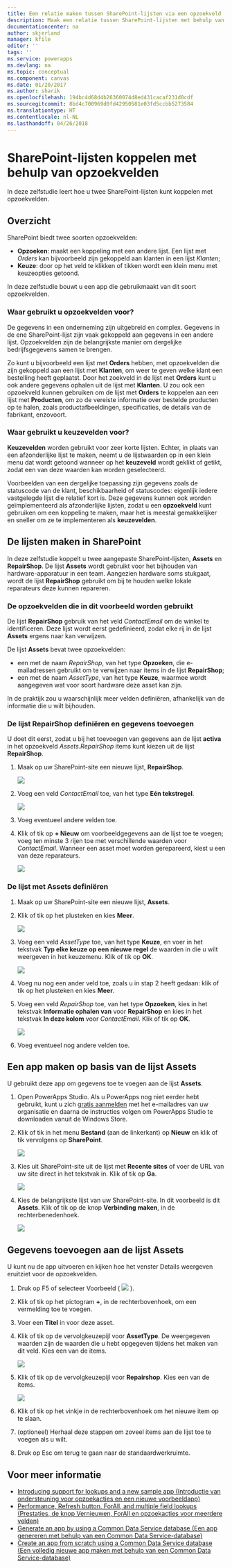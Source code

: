 ```yaml
---
title: Een relatie maken tussen SharePoint-lijsten via een opzoekveld | Microsoft Docs
description: Maak een relatie tussen SharePoint-lijsten met behulp van een opzoekveld.
documentationcenter: na
author: skjerland
manager: kfile
editor: ''
tags: ''
ms.service: powerapps
ms.devlang: na
ms.topic: conceptual
ms.component: canvas
ms.date: 01/20/2017
ms.author: sharik
ms.openlocfilehash: 194bc4d68d4b26360074d8ed431cacaf231d0cdf
ms.sourcegitcommit: 8bd4c700969d0fd42950581e03fd5ccbb5273584
ms.translationtype: HT
ms.contentlocale: nl-NL
ms.lasthandoff: 04/26/2018
---
```

# <a name="how-to-link-sharepoint-lists-using-lookup-fields"></a>SharePoint-lijsten koppelen met behulp van opzoekvelden
In deze zelfstudie leert hoe u twee SharePoint-lijsten kunt koppelen met opzoekvelden.

## <a name="overview"></a>Overzicht
SharePoint biedt twee soorten opzoekvelden:

* **Opzoeken**: maakt een koppeling met een andere lijst. Een lijst met *Orders* kan bijvoorbeeld zijn gekoppeld aan klanten in een lijst *Klanten*;
* **Keuze**: door op het veld te klikken of tikken wordt een klein menu met keuzeopties getoond.

In deze zelfstudie bouwt u een app die gebruikmaakt van dit soort opzoekvelden.

### <a name="what-do-you-use-lookup-fields-for"></a>Waar gebruikt u opzoekvelden voor?
De gegevens in een onderneming zijn uitgebreid en complex. Gegevens in de ene SharePoint-lijst zijn vaak gekoppeld aan gegevens in een andere lijst. Opzoekvelden zijn de belangrijkste manier om dergelijke bedrijfsgegevens samen te brengen.

Zo kunt u bijvoorbeeld een lijst met **Orders** hebben, met opzoekvelden die zijn gekoppeld aan een lijst met **Klanten**, om weer te geven welke klant een bestelling heeft geplaatst. Door het zoekveld in de lijst met **Orders** kunt u ook andere gegevens ophalen uit de lijst met **Klanten**. U zou ook een opzoekveld kunnen gebruiken om de lijst met **Orders** te koppelen aan een lijst met **Producten**, om zo de vereiste informatie over bestelde producten op te halen, zoals productafbeeldingen, specificaties, de details van de fabrikant, enzovoort.

### <a name="what-are-choice-fields-used-for"></a>Waar gebruikt u keuzevelden voor?
**Keuzevelden** worden gebruikt voor zeer korte lijsten. Echter, in plaats van een afzonderlijke lijst te maken, neemt u de lijstwaarden op in een klein menu dat wordt getoond wanneer op het **keuzeveld** wordt geklikt of getikt, zodat een van deze waarden kan worden geselecteerd.

Voorbeelden van een dergelijke toepassing zijn gegevens zoals de statuscode van de klant, beschikbaarheid of statuscodes: eigenlijk iedere vastgelegde lijst die relatief kort is. Deze gegevens kunnen ook worden geïmplementeerd als afzonderlijke lijsten, zodat u een **opzoekveld** kunt gebruiken om een koppeling te maken, maar het is meestal gemakkelijker en sneller om ze te implementeren als **keuzevelden**.

## <a name="create-the-lists-in-sharepoint"></a>De lijsten maken in SharePoint
In deze zelfstudie koppelt u twee aangepaste SharePoint-lijsten, **Assets** en **RepairShop**. De lijst **Assets** wordt gebruikt voor het bijhouden van hardware-apparatuur in een team. Aangezien hardware soms stukgaat, wordt de lijst **RepairShop** gebruikt om bij te houden welke lokale reparateurs deze kunnen repareren.

### <a name="the-lookup-fields-used-in-this-example"></a>De opzoekvelden die in dit voorbeeld worden gebruikt
De lijst **RepairShop** gebruik van het veld *ContactEmail* om de winkel te identificeren. Deze lijst wordt eerst gedefinieerd, zodat elke rij in de lijst **Assets** ergens naar kan verwijzen.

De lijst **Assets** bevat twee opzoekvelden:

* een met de naam *RepairShop*, van het type **Opzoeken**, die e-mailadressen gebruikt om te verwijzen naar items in de lijst **RepairShop**;
* een met de naam *AssetType*, van het type **Keuze**, waarmee wordt aangegeven wat voor soort hardware deze asset kan zijn.

In de praktijk zou u waarschijnlijk meer velden definiëren, afhankelijk van de informatie die u wilt bijhouden.

### <a name="define-the-repairshop-list-and-add-data"></a>De lijst RepairShop definiëren en gegevens toevoegen
U doet dit eerst, zodat u bij het toevoegen van gegevens aan de lijst **activa** in het opzoekveld *Assets.RepairShop* items kunt kiezen uit de lijst **RepairShop**.

1. Maak op uw SharePoint-site een nieuwe lijst, **RepairShop**.

    ![](./media/sharepoint-lookup-fields/new-list.png)

2. Voeg een veld *ContactEmail* toe, van het type **Eén tekstregel**.

    ![](./media/sharepoint-lookup-fields/add-email-field.png)

3. Voeg eventueel andere velden toe.

4. Klik of tik op **+ Nieuw** om voorbeeldgegevens aan de lijst toe te voegen; voeg ten minste 3 rijen toe met verschillende waarden voor *ContactEmail*. Wanneer een asset moet worden gerepareerd, kiest u een van deze reparateurs.

    ![](./media/sharepoint-lookup-fields/add-repair-shops.png)

### <a name="define-the-assets-list"></a>De lijst met Assets definiëren
1. Maak op uw SharePoint-site een nieuwe lijst, **Assets**.

2. Klik of tik op het plusteken en kies **Meer**.

    ![](./media/sharepoint-lookup-fields/choose-more-type.png)

3. Voeg een veld *AssetType* toe, van het type **Keuze**, en voer in het tekstvak **Typ elke keuze op een nieuwe regel** de waarden in die u wilt weergeven in het keuzemenu. Klik of tik op **OK**.

    ![](./media/sharepoint-lookup-fields/define-choice-column.png)

4. Voeg nu nog een ander veld toe, zoals u in stap 2 heeft gedaan: klik of tik op het plusteken en kies **Meer**.

5. Voeg een veld *RepairShop* toe, van het type **Opzoeken**, kies in het tekstvak **Informatie ophalen van** voor **RepairShop** en kies in het tekstvak **In deze kolom** voor *ContactEmail*. Klik of tik op **OK**.

    ![](./media/sharepoint-lookup-fields/setup-lookup-column.png)

6. Voeg eventueel nog andere velden toe.

## <a name="create-an-app-from-the-assets-list"></a>Een app maken op basis van de lijst Assets
U gebruikt deze app om gegevens toe te voegen aan de lijst **Assets**.

1. Open PowerApps Studio. Als u PowerApps nog niet eerder hebt gebruikt, kunt u zich [gratis aanmelden](https://powerapps.microsoft.com) met het e-mailadres van uw organisatie en daarna de instructies volgen om PowerApps Studio te downloaden vanuit de Windows Store.

2. Klik of tik in het menu **Bestand** (aan de linkerkant) op **Nieuw** en klik of tik vervolgens op **SharePoint**.

    ![](./media/sharepoint-lookup-fields/create-app.png)

1. Kies uit SharePoint-site uit de lijst met **Recente sites** of voer de URL van uw site direct in het tekstvak in. Klik of tik op **Ga**.

    ![](./media/sharepoint-lookup-fields/choose-sharepoint-site.png)

1. Kies de belangrijkste lijst van uw SharePoint-site. In dit voorbeeld is dit **Assets**. Klik of tik op de knop **Verbinding maken**, in de rechterbenedenhoek.

    ![](./media/sharepoint-lookup-fields/choose-main-list.png)


## <a name="add-data-to-the-assets-list"></a>Gegevens toevoegen aan de lijst Assets
U kunt nu de app uitvoeren en kijken hoe het venster Details weergeven eruitziet voor de opzoekvelden.

1. Druk op F5 of selecteer Voorbeeld ( ![](./media/sharepoint-lookup-fields/preview.png) ).

2. Klik of tik op het pictogram **+**, in de rechterbovenhoek, om een vermelding toe te voegen.

3. Voer een **Titel** in voor deze asset.

4. Klik of tik op de vervolgkeuzepijl voor **AssetType**. De weergegeven waarden zijn de waarden die u hebt opgegeven tijdens het maken van dit veld. Kies een van de items.

    ![](./media/sharepoint-lookup-fields/fill-asset-type-3.png)

5. Klik of tik op de vervolgkeuzepijl voor **Repairshop**. Kies een van de items.

    ![](./media/sharepoint-lookup-fields/fill-repair-shop-3.png)

6. Klik of tik op het vinkje in de rechterbovenhoek om het nieuwe item op te slaan.

7. (optioneel) Herhaal deze stappen om zoveel items aan de lijst toe te voegen als u wilt.

8. Druk op Esc om terug te gaan naar de standaardwerkruimte.

## <a name="for-more-information"></a>Voor meer informatie
* [Introducing support for lookups and a new sample app (Introductie van ondersteuning voor opzoekacties en een nieuwe voorbeeldapp)](https://powerapps.microsoft.com/blog/support-for-lookups/)
* [Performance, Refresh button, ForAll, and multiple field lookups (Prestaties, de knop Vernieuwen, ForAll en opzoekacties voor meerdere velden)](https://powerapps.microsoft.com/blog/performance-refresh-forall-multiple-field-lookups-531/)
* [Generate an app by using a Common Data Service database (Een app genereren met behulp van een Common Data Service-database)](data-platform-create-app.md)
* [Create an app from scratch using a Common Data Service database (Een volledig nieuwe app maken met behulp van een Common Data Service-database)](data-platform-create-app-scratch.md)

